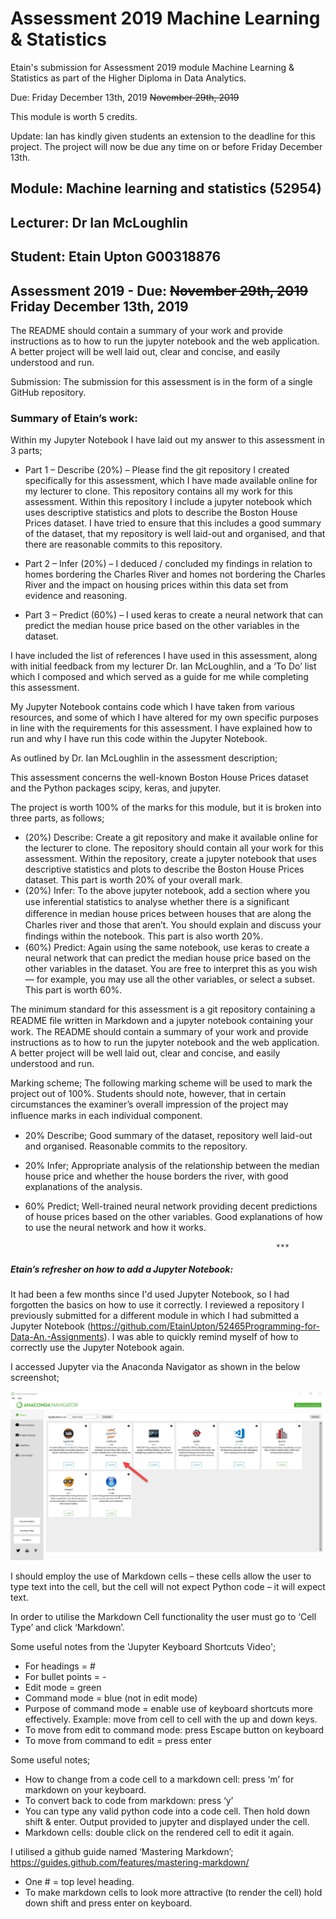 # Assessment 2019 Machine Learning & Statistics
Etain's submission for Assessment 2019 module Machine Learning & Statistics as part of the Higher Diploma in Data Analytics. 

Due: Friday December 13th, 2019 ~~November 29th, 2019~~ 

This module is worth 5 credits.

Update: Ian has kindly given students an extension to the deadline for this project. The project will now be due any time on or before Friday December 13th.

## Module: Machine learning and statistics (52954)
## Lecturer: Dr Ian McLoughlin
## Student: Etain Upton G00318876
## Assessment 2019 - Due: ~~November 29th, 2019~~ Friday December 13th, 2019

The README should contain a summary of your work and provide instructions as to how to run the jupyter notebook and the web application. 
A better project will be well laid out, clear and concise, and easily understood and run.

Submission: The submission for this assessment is in the form of a single GitHub repository.

### Summary of Etain’s work:

Within my Jupyter Notebook I have laid out my answer to this assessment in 3 parts; 

* Part 1 – Describe (20%) – Please find the git repository I created specifically for this assessment, which I have made available online for my lecturer to clone. This repository contains all my work for this assessment. Within this repository I include a jupyter notebook which uses descriptive statistics and plots to describe the Boston House Prices dataset. I have tried to ensure that this includes a good summary of the dataset, that my repository is well laid-out and organised, and that there are reasonable commits to this repository.

* Part 2 – Infer (20%) – I deduced / concluded my findings in relation to homes bordering the Charles River and homes not bordering the Charles River and the impact on housing prices within this data set from evidence and reasoning.

* Part 3 – Predict (60%) – I used keras to create a neural network that can predict the median house price based on the other variables in the dataset.

I have included the list of references I have used in this assessment, along with initial feedback from my lecturer Dr. Ian McLoughlin, and a ‘To Do’ list which I composed and which served as a guide for me while completing this assessment. 

My Jupyter Notebook contains code which I have taken from various resources, and some of which I have altered for my own specific purposes in line with the requirements for this assessment. I have explained how to run and why I have run this code within the Jupyter Notebook.

As outlined by Dr. Ian McLoughlin in the assessment description;

This assessment concerns the well-known Boston House Prices dataset and the Python packages scipy, keras, and jupyter. 

The project is worth 100% of the marks for this module, but it is broken into three parts, as follows;

*	(20%) Describe: Create a git repository and make it available online for the lecturer to clone. The repository should contain all your work for this assessment. Within the repository, create a jupyter notebook that uses descriptive statistics and plots to describe the Boston House Prices dataset. This part is worth 20% of your overall mark.
*	(20%) Infer: To the above jupyter notebook, add a section where you use inferential statistics to analyse whether there is a signiﬁcant diﬀerence in median house prices between houses that are along the Charles river and those that aren’t. You should explain and discuss your ﬁndings within the notebook. This part is also worth 20%.
*	(60%) Predict: Again using the same notebook, use keras to create a neural network that can predict the median house price based on the other variables in the dataset. You are free to interpret this as you wish — for example, you may use all the other variables, or select a subset. This part is worth 60%.

The minimum standard for this assessment is a git repository containing a README ﬁle written in Markdown and a jupyter notebook containing your work. The README should contain a summary of your work and provide instructions as to how to run the jupyter notebook and the web application. A better project will be well laid out, clear and concise, and easily understood and run.

Marking scheme;
The following marking scheme will be used to mark the project out of 100%. Students should note, however, that in certain circumstances the examiner’s overall impression of the project may inﬂuence marks in each individual component.
*	20% Describe; Good summary of the dataset, repository well laid-out and organised. Reasonable commits to the repository.
*	20% Infer; Appropriate analysis of the relationship between the median house price and whether the house borders the river, with good explanations of the analysis.
*	60% Predict; Well-trained neural network providing decent predictions of house prices based on the other variables. Good explanations of how to use the neural network and how it works.

                                                                *** 

##### Etain’s refresher on how to add a Jupyter Notebook:
It had been a few months since I'd used Jupyter Notebook, so I had forgotten the basics on how to use it correctly. 
I reviewed a repository I previously submitted for a different module in which I had submitted a Jupyter Notebook (https://github.com/EtainUpton/52465Programming-for-Data-An.-Assignments). I was able to quickly remind myself of how to correctly use the Jupyter Notebook again.

I accessed Jupyter via the Anaconda Navigator as shown in the below screenshot;

![Screenshot](JupyterNotebookImage.jpg)

I should employ the use of Markdown cells – these cells allow the user to type text into the cell, but the cell will not expect Python code – it will expect text.

In order to utilise the Markdown Cell functionality the user must go to ‘Cell Type’ and click ‘Markdown’.

Some useful notes from the 'Jupyter Keyboard Shortcuts Video';

* For headings = #
* For bullet points = -
* Edit mode = green
* Command mode = blue (not in edit mode)
* Purpose of command mode = enable use of keyboard shortcuts more effectively. Example: move from cell to cell with the up and down keys.
* To move from edit to command mode: press Escape button on keyboard
* To move from command to edit = press enter

Some useful notes;
* How to change from a code cell to a markdown cell: press ‘m’ for markdown on your keyboard.
* To convert back to code from markdown: press ‘y’
* You can type any valid python code into a code cell. Then hold down shift & enter. Output provided to jupyter and displayed under the cell.
* Markdown cells: double click on the rendered cell to edit it again.

I utilised a github guide named ‘Mastering Markdown’; https://guides.github.com/features/mastering-markdown/

* One # = top level heading.
* To make markdown cells to look more attractive (to render the cell) hold down shift and press enter on keyboard.
